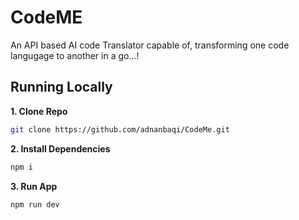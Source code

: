 # CodeME

An API based AI code Translator capable of, 
transforming one code langugage to another in a go...!


## Running Locally

**1. Clone Repo**

```bash
git clone https://github.com/adnanbaqi/CodeMe.git
```

**2. Install Dependencies**

```bash
npm i
```

**3. Run App**

```bash
npm run dev
```
